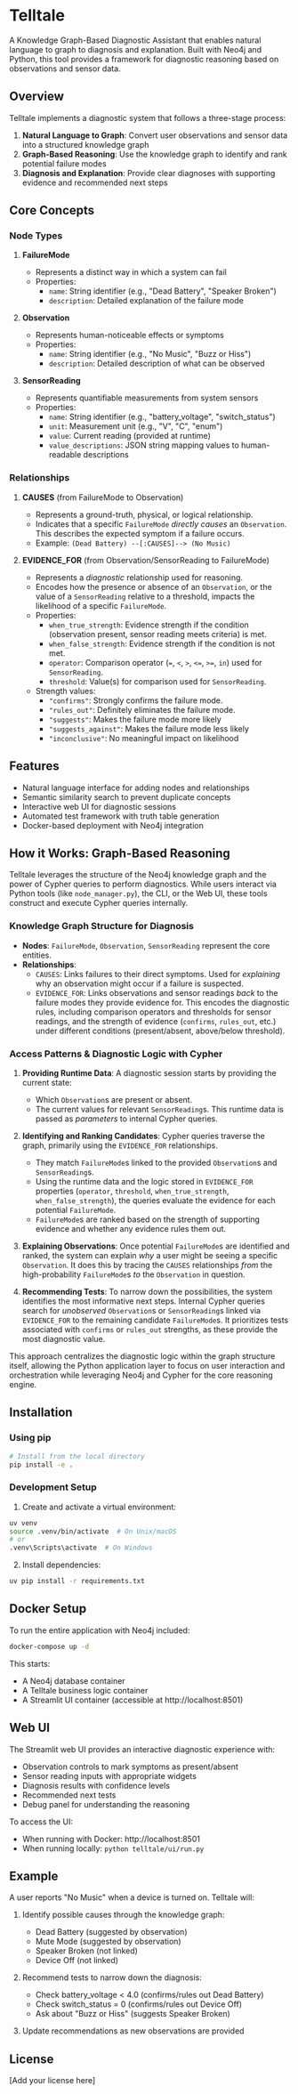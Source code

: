 # Telltale

A Knowledge Graph-Based Diagnostic Assistant that enables natural language to graph to diagnosis and explanation. Built with Neo4j and Python, this tool provides a framework for diagnostic reasoning based on observations and sensor data.

## Overview

Telltale implements a diagnostic system that follows a three-stage process:

1. **Natural Language to Graph**: Convert user observations and sensor data into a structured knowledge graph
2. **Graph-Based Reasoning**: Use the knowledge graph to identify and rank potential failure modes
3. **Diagnosis and Explanation**: Provide clear diagnoses with supporting evidence and recommended next steps

## Core Concepts

### Node Types

1. **FailureMode**
   - Represents a distinct way in which a system can fail
   - Properties:
     - `name`: String identifier (e.g., "Dead Battery", "Speaker Broken")
     - `description`: Detailed explanation of the failure mode

2. **Observation**
   - Represents human-noticeable effects or symptoms
   - Properties:
     - `name`: String identifier (e.g., "No Music", "Buzz or Hiss")
     - `description`: Detailed description of what can be observed

3. **SensorReading**
   - Represents quantifiable measurements from system sensors
   - Properties:
     - `name`: String identifier (e.g., "battery_voltage", "switch_status")
     - `unit`: Measurement unit (e.g., "V", "C", "enum")
     - `value`: Current reading (provided at runtime)
     - `value_descriptions`: JSON string mapping values to human-readable descriptions

### Relationships

1. **CAUSES** (from FailureMode to Observation)
   - Represents a ground-truth, physical, or logical relationship.
   - Indicates that a specific `FailureMode` *directly causes* an `Observation`. This describes the expected symptom if a failure occurs.
   - Example: `(Dead Battery) --[:CAUSES]--> (No Music)`

2. **EVIDENCE_FOR** (from Observation/SensorReading to FailureMode)
   - Represents a *diagnostic* relationship used for reasoning.
   - Encodes how the presence or absence of an `Observation`, or the value of a `SensorReading` relative to a threshold, impacts the likelihood of a specific `FailureMode`.
   - Properties:
     - `when_true_strength`: Evidence strength if the condition (observation present, sensor reading meets criteria) is met.
     - `when_false_strength`: Evidence strength if the condition is not met.
     - `operator`: Comparison operator (`=`, `<`, `>`, `<=`, `>=`, `in`) used for `SensorReading`.
     - `threshold`: Value(s) for comparison used for `SensorReading`.
   - Strength values:
     - `"confirms"`: Strongly confirms the failure mode.
     - `"rules_out"`: Definitely eliminates the failure mode.
     - `"suggests"`: Makes the failure mode more likely
     - `"suggests_against"`: Makes the failure mode less likely
     - `"inconclusive"`: No meaningful impact on likelihood

## Features

- Natural language interface for adding nodes and relationships
- Semantic similarity search to prevent duplicate concepts
- Interactive web UI for diagnostic sessions
- Automated test framework with truth table generation
- Docker-based deployment with Neo4j integration

## How it Works: Graph-Based Reasoning

Telltale leverages the structure of the Neo4j knowledge graph and the power of Cypher queries to perform diagnostics. While users interact via Python tools (like `node_manager.py`), the CLI, or the Web UI, these tools construct and execute Cypher queries internally.

### Knowledge Graph Structure for Diagnosis

- **Nodes**: `FailureMode`, `Observation`, `SensorReading` represent the core entities.
- **Relationships**:
    - `CAUSES`: Links failures to their direct symptoms. Used for *explaining* why an observation might occur if a failure is suspected.
    - `EVIDENCE_FOR`: Links observations and sensor readings *back* to the failure modes they provide evidence for. This encodes the diagnostic rules, including comparison operators and thresholds for sensor readings, and the strength of evidence (`confirms`, `rules_out`, etc.) under different conditions (present/absent, above/below threshold).

### Access Patterns & Diagnostic Logic with Cypher

1.  **Providing Runtime Data**: A diagnostic session starts by providing the current state:
    - Which `Observation`s are present or absent.
    - The current values for relevant `SensorReading`s.
    This runtime data is passed as *parameters* to internal Cypher queries.

2.  **Identifying and Ranking Candidates**: Cypher queries traverse the graph, primarily using the `EVIDENCE_FOR` relationships.
    - They match `FailureMode`s linked to the provided `Observation`s and `SensorReading`s.
    - Using the runtime data and the logic stored in `EVIDENCE_FOR` properties (`operator`, `threshold`, `when_true_strength`, `when_false_strength`), the queries evaluate the evidence for each potential `FailureMode`.
    - `FailureMode`s are ranked based on the strength of supporting evidence and whether any evidence rules them out.

3.  **Explaining Observations**: Once potential `FailureMode`s are identified and ranked, the system can explain *why* a user might be seeing a specific `Observation`. It does this by tracing the `CAUSES` relationships *from* the high-probability `FailureMode`s *to* the `Observation` in question.

4.  **Recommending Tests**: To narrow down the possibilities, the system identifies the most informative next steps. Internal Cypher queries search for *unobserved* `Observation`s or `SensorReading`s linked via `EVIDENCE_FOR` to the remaining candidate `FailureMode`s. It prioritizes tests associated with `confirms` or `rules_out` strengths, as these provide the most diagnostic value.

This approach centralizes the diagnostic logic within the graph structure itself, allowing the Python application layer to focus on user interaction and orchestration while leveraging Neo4j and Cypher for the core reasoning engine.

## Installation

### Using pip

```bash
# Install from the local directory
pip install -e .
```

### Development Setup

1. Create and activate a virtual environment:
```bash
uv venv
source .venv/bin/activate  # On Unix/macOS
# or
.venv\Scripts\activate  # On Windows
```

2. Install dependencies:
```bash
uv pip install -r requirements.txt
```

## Docker Setup

To run the entire application with Neo4j included:

```bash
docker-compose up -d
```

This starts:
- A Neo4j database container
- A Telltale business logic container
- A Streamlit UI container (accessible at http://localhost:8501)


## Web UI

The Streamlit web UI provides an interactive diagnostic experience with:

- Observation controls to mark symptoms as present/absent
- Sensor reading inputs with appropriate widgets
- Diagnosis results with confidence levels
- Recommended next tests
- Debug panel for understanding the reasoning

To access the UI:
- When running with Docker: http://localhost:8501
- When running locally: `python telltale/ui/run.py`

## Example

A user reports "No Music" when a device is turned on. Telltale will:

1. Identify possible causes through the knowledge graph:
   - Dead Battery (suggested by observation)
   - Mute Mode (suggested by observation)
   - Speaker Broken (not linked)
   - Device Off (not linked)

2. Recommend tests to narrow down the diagnosis:
   - Check battery_voltage < 4.0 (confirms/rules out Dead Battery)
   - Check switch_status = 0 (confirms/rules out Device Off)
   - Ask about "Buzz or Hiss" (suggests Speaker Broken)

3. Update recommendations as new observations are provided

## License

[Add your license here] 
